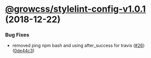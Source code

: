# [@growcss/stylelint-config-v1.0.1](https://github.com/growcss/growcss/compare/v1.0.0...v1.0.1) (2018-12-22)


### Bug Fixes

* removed ping npm bash and using after_success for travis ([#26](https://github.com/growcss/growcss/issues/26)) ([0de44c3](https://github.com/growcss/growcss/commit/0de44c3))
